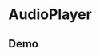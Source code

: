 # AudioPlayer

## Demo

<AudioPlayer
  :src="$withBase('/sample.mp3')"
  title="A Sample Audio"
  poster="/logo.svg"
/>
